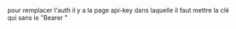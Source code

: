 pour remplacer l'auth il y a la page api-key dans laquelle il faut mettre la clé qui sans le "Bearer "